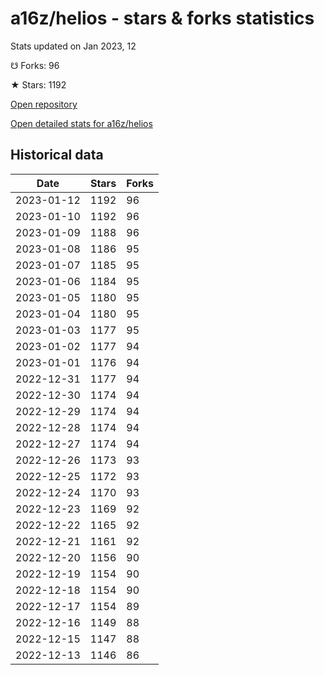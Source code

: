 # a16z/helios - stars & forks statistics

Stats updated on Jan 2023, 12

☋ Forks: 96

★ Stars: 1192

[Open repository](https://github.com/a16z/helios)

[Open detailed stats for a16z/helios](https://reviewgithub.com/rep/a16z/helios)

## Historical data
| Date | Stars | Forks |
|------|-------|-------|
| 2023-01-12 | 1192 | 96 | 
| 2023-01-10 | 1192 | 96 | 
| 2023-01-09 | 1188 | 96 | 
| 2023-01-08 | 1186 | 95 | 
| 2023-01-07 | 1185 | 95 | 
| 2023-01-06 | 1184 | 95 | 
| 2023-01-05 | 1180 | 95 | 
| 2023-01-04 | 1180 | 95 | 
| 2023-01-03 | 1177 | 95 | 
| 2023-01-02 | 1177 | 94 | 
| 2023-01-01 | 1176 | 94 | 
| 2022-12-31 | 1177 | 94 | 
| 2022-12-30 | 1174 | 94 | 
| 2022-12-29 | 1174 | 94 | 
| 2022-12-28 | 1174 | 94 | 
| 2022-12-27 | 1174 | 94 | 
| 2022-12-26 | 1173 | 93 | 
| 2022-12-25 | 1172 | 93 | 
| 2022-12-24 | 1170 | 93 | 
| 2022-12-23 | 1169 | 92 | 
| 2022-12-22 | 1165 | 92 | 
| 2022-12-21 | 1161 | 92 | 
| 2022-12-20 | 1156 | 90 | 
| 2022-12-19 | 1154 | 90 | 
| 2022-12-18 | 1154 | 90 | 
| 2022-12-17 | 1154 | 89 | 
| 2022-12-16 | 1149 | 88 | 
| 2022-12-15 | 1147 | 88 | 
| 2022-12-13 | 1146 | 86 | 

